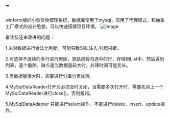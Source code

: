 # -
winform版的小型货物管理系统，数据库使用了mysql，应用了代理模式，和抽象工厂模式的设计思想，可以快速搭建项目环境。
![image](https://github.com/377297468/-/blob/master/%E8%AE%BE%E8%AE%A1%E6%9E%84%E6%80%9D.png)

备注及还未改进的问题：

1.未对数据进行合法化判断，可能导致SQL注入,引起报错。

2.可选择不连续的多行进行删除，思路是将勾选中的行，存储到List中，然后遍历列表，逐个删除。缺点是当数据量较大时，处理时间可能变长。

3.当数据量很大时，需要进行分库分表处理。

4.MySqlDataReader打开后必须及时关闭，当需要多次打开时，需要先对上一个MySqlDataReader进行close()，否则报错。

5.MySqlDataAdapter 只能进行select操作。不能进行delete，insert，update操作。
